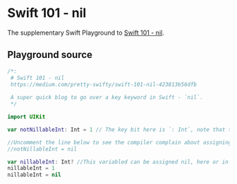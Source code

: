 # Swift 101 - nil
The supplementary Swift Playground to [Swift 101 - nil](https://medium.com/pretty-swifty/swift-101-nil-423813b56dfb).

## Playground source

```swift
/*:
 # Swift 101 - nil
 https://medium.com/pretty-swifty/swift-101-nil-423813b56dfb
 
 A super quick blog to go over a key keyword in Swift - `nil`.
 */

import UIKit

var notNillableInt: Int = 1 // The key bit here is `: Int`, note that there is no `?`.

//Uncomment the line below to see the compiler complain about assigning notNillableInt to nil.
//notNillableInt = nil

var nillableInt: Int? //This variabled can be assigned nil, here or in the future.
nillableInt = 1
nillableInt = nil
```
